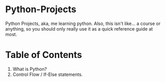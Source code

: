 # Python-Projects
Python Projects, aka, me learning python. Also, this isn't like... a course or anything, so you should only really use it as a quick reference guide at most.


# Table of Contents 
1. What is Python?
2. Control Flow / If-Else statements.